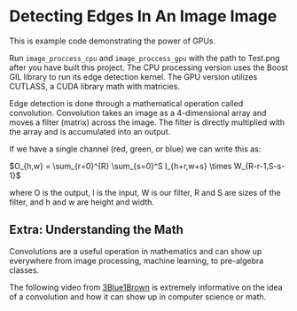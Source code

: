 # Detecting Edges In An Image Image

This is example code demonstrating the power of GPUs.

Run `image_proccess_cpu` and `image_proccess_gpu` with the path to Test.png after
you have built this project. The CPU processing version uses the Boost GIL library
to run its edge detection kernel. The GPU version utilizes CUTLASS, a CUDA library math with
matricies.

Edge detection is done through a mathematical operation called convolution. Convolution
takes an image as a 4-dimensional array and moves a filter (matrix) across the 
image. The filter is directly multiplied with the array and is accumulated into
an output.

If we have a single channel (red, green, or blue) we can write this as:

$O_{h,w} = \sum_{r=0}^{R} \sum_{s=0}^S I_{h+r,w+s} \times W_{R-r-1,S-s-1}$

where O is the output, I is the input, W is our filter, 
R and S are sizes of the filter, and h and w are height and width.

## Extra: Understanding the Math

Convolutions are a useful operation in mathematics and can show up everywhere from image
processing, machine learning, to pre-algebra classes. 

The following video from [3Blue1Brown](https://youtu.be/KuXjwB4LzSA) is extremely informative
on the idea of a convolution and how it can show up in computer science or math.

